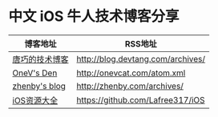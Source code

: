 中文 iOS 牛人技术博客分享
=========


博客地址 | RSS地址
----- | -----
[唐巧的技术博客](http://blog.devtang.com/) | <http://blog.devtang.com/archives/>
[OneV's Den](http://onevcat.com) | <http://onevcat.com/atom.xml>
[zhenby's blog](http://zhenby.com/) | <http://zhenby.com/archives/>
[iOS资源大全](https://github.com/Lafree317) | <https://github.com/Lafree317/iOS>
